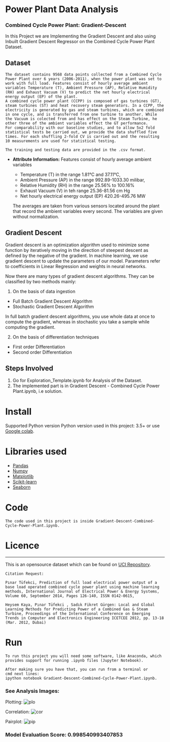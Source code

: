 # Power Plant Data Analysis
### Combined Cycle Power Plant: Gradient-Descent
In this Project we are Implementing the Gradient Descent and also using Inbuilt Gradient Descent Regressor on the Combined Cycle Power Plant Dataset.


Dataset
-------------------
    The dataset contains 9568 data points collected from a Combined Cycle Power Plant over 6 years (2006-2011), when the power plant was set to work with full load. Features consist of hourly average ambient variables Temperature (T), Ambient Pressure (AP), Relative Humidity (RH) and Exhaust Vacuum (V) to predict the net hourly electrical energy output (EP) of the plant.
    A combined cycle power plant (CCPP) is composed of gas turbines (GT), steam turbines (ST) and heat recovery steam generators. In a CCPP, the electricity is generated by gas and steam turbines, which are combined in one cycle, and is transferred from one turbine to another. While the Vacuum is colected from and has effect on the Steam Turbine, he other three of the ambient variables effect the GT performance.
    For comparability with our baseline studies, and to allow 5x2 fold statistical tests be carried out, we provide the data shuffled five times. For each shuffling 2-fold CV is carried out and the resulting 10 measurements are used for statistical testing.

    The training and testing data are provided in the .csv format.

 * **Attribute Information:**
    Features consist of hourly average ambient variables
    - Temperature (T) in the range 1.81°C and 37.11°C,
    - Ambient Pressure (AP) in the range 992.89-1033.30 milibar,
    - Relative Humidity (RH) in the range 25.56% to 100.16%
    - Exhaust Vacuum (V) in teh range 25.36-81.56 cm Hg
    - Net hourly electrical energy output (EP) 420.26-495.76 MW

    The averages are taken from various sensors located around the plant that record the ambient variables every second. The variables are given without normalization.


Gradient Descent
-----------------------------

Gradient descent is an optimization algorithm used to minimize some function by iteratively moving in the direction of steepest descent as defined by the negative of the gradient. In machine learning, we use gradient descent to update the parameters of our model. Parameters refer to coefficients in Linear Regression and weights in neural networks.

Now there are many types of gradient descent algorithms. They can be classified by two methods mainly:

 1. On the basis of data ingestion
 * Full Batch Gradient Descent Algorithm
 * Stochastic Gradient Descent Algorithm

In full batch gradient descent algorithms, you use whole data at once to compute the gradient, whereas in stochastic you take a sample while computing the gradient.

 2. On the basis of differentiation techniques
 * First order Differentiation
 * Second order Differentiation

Steps Involved
------------------
 1. Go for Exploration_Template.ipynb for Analysis of the Dataset.
 2. The implemented part is in Gradient Descent - Combined Cycle Power Plant.ipynb, i.e solution.

# Install

Supported Python version
Python version used in this project: 3.5+ or use [Google colab](https://colab.google/).



# Libraries used

 * [Pandas](https://pandas.pydata.org/)
 * [Numpy](https://numpy.org/)
 * [Matplotlib](https://matplotlib.org/)
 * [Scikit-learn](https://scikit-learn.org/stable/)
 * [Seaborn](https://seaborn.pydata.org/)

# Code

    The code used in this project is inside Gradient-Descent-Combined-Cycle-Power-Plant.ipynb.


# Licence
-----------------------
This is an opensource dataset which can be found on
[UCI Repository](https://archive.ics.uci.edu/ml/datasets/Combined+Cycle+Power+Plant).

    Citation Request:

    Pınar Tüfekci, Prediction of full load electrical power output of a base load operated combined cycle power plant using machine learning methods, International Journal of Electrical Power & Energy Systems, Volume 60, September 2014, Pages 126-140, ISSN 0142-0615,

    Heysem Kaya, Pınar Tüfekci , Sadık Fikret Gürgen: Local and Global Learning Methods for Predicting Power of a Combined Gas & Steam Turbine, Proceedings of the International Conference on Emerging Trends in Computer and Electronics Engineering ICETCEE 2012, pp. 13-18 (Mar. 2012, Dubai)

# Run

    To run this project you will need some software, like Anaconda, which provides support for running .ipynb files (Jupyter Notebook).

    After making sure you have that, you can run from a terminal or
    cmd next lines:
    ipython notebook Gradient-Descent-Combined-Cycle-Power-Plant.ipynb.


### See Analysis Images:

Plotting:
![plo](https://github.com/Azad2181/Power-Plant-Data-Analysis/assets/121395998/a126d1d9-0949-4ad5-8398-de20589c5d9f)


Correlation:
![cor](https://github.com/Azad2181/Power-Plant-Data-Analysis/assets/121395998/51bd0154-3cad-41a4-810b-ba1ab40d0f91)


Pairplot:
![pip](https://github.com/Azad2181/Power-Plant-Data-Analysis/assets/121395998/7ca70490-a9fe-4761-b2ee-660f72cd5074)


### Model Evaluation Score: 0.998540993407853
